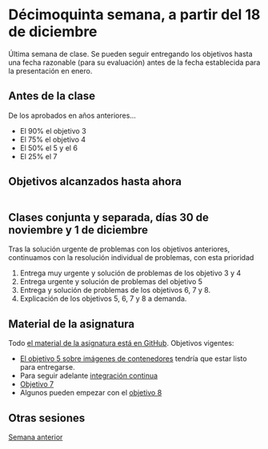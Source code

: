 # Décimoquinta semana, a partir del 18 de diciembre

Última semana de clase. Se pueden seguir entregando los objetivos hasta una
fecha razonable (para su evaluación) antes de la fecha establecida para la
presentación en enero.

## Antes de la clase

De los aprobados en años anteriores...

* El 90% el objetivo 3
* El 75% el objetivo 4
* El 50% el 5 y el 6
* El 25% el 7


## Objetivos alcanzados hasta ahora

```text

```

## Clases conjunta y separada, días 30 de noviembre y 1 de diciembre

Tras la solución urgente de problemas con los objetivos anteriores, continuamos
con la resolución individual de problemas, con esta prioridad

1. Entrega muy urgente y solución de problemas de los objetivo 3 y 4
2. Entrega urgente y solución de problemas del objetivo 5
3. Entrega y solución de problemas de los objetivos 6, 7 y 8.
4. Explicación de los objetivos 5, 6, 7 y 8 a demanda.


## Material de la asignatura

Todo [el material de la asignatura está en
GitHub](http://jj.github.io/IV). Objetivos vigentes:

* [El objetivo 5 sobre imágenes de
  contenedores](http://jj.github.io/IV/documentos/proyecto/5.Docker) tendría que
  estar listo para entregarse.
* Para seguir adelante [integración
  continua](http://jj.github.io/IV/documentos/proyecto/6.CI)
* [Objetivo 7](http://jj.github.io/IV/documentos/proyecto/7.Servicios) 
* Algunos pueden empezar con el [objetivo 8](http://jj.github.io/IV/documentos/proyecto/8.REST)

## Otras sesiones

[Semana anterior](semana-14.md)
